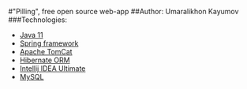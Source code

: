 #"Pilling", free open source web-app
##Author: Umaralikhon Kayumov
###Technologies:
* [Java 11](https://www.java.com/)
* [Spring framework](https://spring.io/)
* [Apache TomCat](http://tomcat.apache.org/)
* [Hibernate ORM](https://hibernate.org/)
* [Intellij IDEA Ultimate](https://www.jetbrains.com/ru-ru/idea/)
* [MySQL](https://www.mysql.com/)



